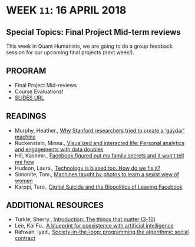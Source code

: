 # WEEK `11`: 16 APRIL 2018
##  Special Topics: Final Project Mid-term reviews
<!-- ##  Special Topics: Bias, Testing, and Community -->

This week in Quant Humanists, we are going to do a group feedback session for our upcoming final projects (next week!). 

<!-- 
we will have a look at how we evaluate ourselves, from which lenses we see ourselves and the world, how data can reinforce or upend our biases, and what it means scope our self-analyses so that they are accessible and understandable to others in the community. 
 -->

## PROGRAM

- Final Project Mid-reviews
- Course Evaluations! 
- [SLIDES URL]()


## READINGS
- Murphy, Heather., [Why Stanford researchers tried to create a ‘gaydar’ machine](https://www.nytimes.com/2017/10/09/science/stanford-sexual-orientation-study.html)
- Ruckenstein, Minna., [Visualized and interacted life: Personal analytics and engagements with data doubles](http://www.mdpi.com/2075-4698/4/1/68pdf)
- Hill, Kashmir., [Facebook figured out my family secrets and it won’t tell me how](https://gizmodo.com/facebook-figured-out-my-family-secrets-and-it-wont-tel-1797696163)
- Hudson, Laura., [Technology is biased too. How do we fix it?](https://fivethirtyeight.com/features/technology-is-biased-too-how-do-we-fix-it/)
- Simonite, Tom., [Machines taught by photos to learn a sexist view of women](https://www.wired.com/story/machines-taught-by-photos-learn-a-sexist-view-of-women/)
- Karppi, Tero., [Digital Suicide and the Biopolitics of Leaving Facebook](www.transformationsjournal.org/wp-content/uploads/2016/12/Karppi_Trans20.pdf)

## ADDITIONAL RESOURCES
- Turkle, Sherry., [Introduction: The things that matter (3-10)](https://llk.media.mit.edu/courses/readings/Turkle-EO-intro.pdf)
- Lee, Kai Fu., [A blueprint for coexistence with artificial intelligence](https://www.wired.com/story/a-blueprint-for-coexistence-with-artificial-intelligence/)
- Rahwan, Iyad., [Society-in-the-loop: programming the algorithmic social contract](https://arxiv.org/pdf/1707.07232.pdf)

